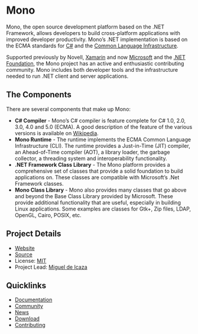 # Mono

Mono, the open source development platform based on the .NET Framework, allows developers to build cross-platform applications with improved developer productivity. Mono’s .NET implementation is based on the ECMA standards for [C#](http://www.ecma-international.org/publications/standards/Ecma-334.htm) and the [Common Language Infrastructure](http://www.ecma-international.org/publications/standards/Ecma-335.htm).

Supported previously by Novell, [Xamarin](http://xamarin.com/) and now [Microsoft](http://www.microsoft.com/) and the [.NET Foundation](https://dotnetfoundation.org/), the Mono project has an active and enthusiastic contributing community. Mono includes both developer tools and the infrastructure needed to run .NET client and server applications.

## The Components

There are several components that make up Mono:

* **C# Compiler** - Mono’s C# compiler is feature complete for C# 1.0, 2.0, 3.0, 4.0 and 5.0 (ECMA). A good description of the feature of the various versions is available on [Wikipedia](http://en.wikipedia.org/wiki/C_Sharp_%28programming_language%29#Versions).
* **Mono Runtime** - The runtime implements the ECMA Common Language Infrastructure (CLI). The runtime provides a Just-in-Time (JIT) compiler, an Ahead-of-Time compiler (AOT), a library loader, the garbage collector, a threading system and interoperability functionality.
* **.NET Framework Class Library** - The Mono platform provides a comprehensive set of classes that provide a solid foundation to build applications on. These classes are compatible with Microsoft’s .Net Framework classes.
* **Mono Class Library** - Mono also provides many classes that go above and beyond the Base Class Library provided by Microsoft. These provide additional functionality that are useful, especially in building Linux applications. Some examples are classes for Gtk+, Zip files, LDAP, OpenGL, Cairo, POSIX, etc.



## Project Details

- [Website](http://www.mono-project.com/)
- [Source](https://github.com/mono/mono)
- License: [MIT](https://github.com/mono/mono/blob/master/LICENSE)
- Project Lead: [Miguel de Icaza](https://github.com/migueldeicaza)

## Quicklinks

- [Documentation](http://www.mono-project.com/docs/)
- [Community](http://www.mono-project.com/community/)
- [News](http://www.mono-project.com/news/)
- [Download](http://www.mono-project.com/download/)
- [Contributing](http://www.mono-project.com/community/contributing/)